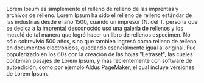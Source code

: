 Lorem Ipsum es simplemente el relleno de relleno de las imprentas y
archivos de relleno. Lorem Ipsum ha sido el relleno de relleno estándar de
las industrias desde el año 1500, cuando un impresor (N. del T. persona
que se dedica a la imprenta) desconocido usó una galería de rellenos y
los mezcló de tal manera que logró hacer un libro de rellenos especimen.
No sólo sobrevivió 500 años, sino que tambien ingresó como relleno de
relleno en documentos electrónicos, quedando esencialmente igual al
original. Fue popularizado en los 60s con la creación de las hojas
"Letraset", las cuales contenian pasajes de Lorem Ipsum, y más
recientemente con software de autoedición, como por ejemplo Aldus
PageMaker, el cual incluye versiones de Lorem Ipsum.